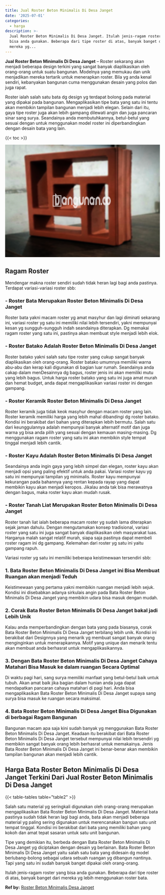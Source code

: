 ```yaml
---
title: Jual Roster Beton Minimalis Di Desa Janget
date: '2025-07-01'
categories:
  - harga
description: >-
  Jual Roster Beton Minimalis Di Desa Janget. Itulah jenis-ragam roster yang
  bisa anda gunakan. Beberapa dari tipe roster di atas, banyak banget dari
  mereka yg...
---
```


**Jual Roster Beton Minimalis Di Desa Janget** – Roster sekarang akan menjadi beberapa design terkini yang sangat banyak diaplikasikan oleh orang-orang untuk suatu bangunan. Modelnya yang memukau dan unik menjadikan mereka tertarik untuk menerapkan roster. Bila yg anda kenal sendiri, kebanyakan bangunan cuma menggunakan desain yang polos dan juga rapat.

Roster ialah salah satu bata dg design yg terdapat bolong pada material yang dipakai pada bangunan. Mengaplikasikan tipe bata yang satu ini tentu akan membikin tampilan bangunan menjadi lebih elegan. Selain dari itu, gaya tipe roster juga akan lebih gampang dilewati angin dan juga pancaran sinar sang surya. Seandainya anda membutuhkannya, betul-betul yang sesuai dengan untuk menggunakan model roster ini diperbandingkan dengan desain bata yang lain.

{{< toc >}}

![Jual Roster Beton Minimalis Di Desa Janget](/images/bata-roster-minimalis-12.png)

## Ragam Roster

Mendengar makna roster sendiri sudah tidak heran lagi bagi anda pastinya. Terdapat variasi-variasi roster sbb:

### \- Roster Bata Merupakan Roster Beton Minimalis Di Desa Janget

Roster bata yakni macam roster yg amat masyhur dan lagi diminati sekarang ini, variasi roster yg satu ini memiliki nilai lebih tersendiri, yakni mempunyai kesan yg sungguh-sungguh indah seandainya diterapkan. Dg memakai ragam roster yang satu ini, pastinya akan membuat style menjadi lebih elok.

### \- Roster Batako Adalah Roster Beton Minimalis Di Desa Janget

Roster batako yakni salah satu tipe roster yang cukup sangat banyak diaplikasikan oleh orang-orang. Roster batako umumnya memiliki warna abu-abu dan kerap kali digunakan di bagian luar rumah. Seandainya anda cakap dalam menDesainnya dg bagus, roster jenis ini akan memiliki mutu yang lebih bagus. Untuk harga roster batako yang satu ini juga amat murah dan hemat budget, anda dapat mengaplikasikan variasi roster ini dengan gampang.

### \- Roster Keramik Roster Beton Minimalis Di Desa Janget

Roster keramik juga tidak keok masyhur dengan macam roster yang lain. Roster keramik memiliki harga yang lebih mahal dibandingi dg roster batako. Kondisi ini berakibat dari bahan yang diterapkan lebih bermutu. Salah satu dari keunggulannya adalah mempunyai banyak alternatif motif dan juga warna yg bisa anda pilih yang sesuai dengan kemauan masing-masing. Dg menggunakan ragam roster yang satu ini akan membikin style tempat tinggal menjadi lebih cantik.

### \- Roster Kayu Adalah Roster Beton Minimalis Di Desa Janget

Seandainya anda ingin gaya yang lebih simpel dan elegan, roster kayu akan menjadi opsi yang paling efektif untuk anda pakai. Variasi roster kayu yg satu ini mempunyai tampilan yg minimalis. Roster kayu mempunyai kekurangan pada bahannya yang rentan kepada rayap yang dapat membikin kayu akan menjadi keropos. Jikalau anda tak bisa merawatnya dengan bagus, maka roster kayu akan mudah rusak.

### \- Roster Tanah Liat Merupakan Roster Beton Minimalis Di Desa Janget

Roster tanah liat ialah beberapa macam roster yg sudah lama diterapkan sejak jaman dahulu. Dengan mengutamakan konsep tradisional, variasi roster yang satu ini juga sangat banyak diaplikasikan oleh masyarakat luas. Harganya malah sangat relatif murah, siapa saja pastinya dapat membeli roster ragam ini dg gampang. Kelemahan dari roster yg satu ini yaitu gampang rapuh.

Variasi roster yg satu ini memiliki beberapa keistimewaan tersendiri sbb:

### 1\. Bata Roster Beton Minimalis Di Desa Janget ini Bisa Membuat Ruangan akan menjadi Teduh

Keistimewaan yang pertama yakni membikin ruangan menjadi lebih sejuk. Kondisi ini disebabkan adanya sirkulais angin pada Bata Roster Beton Minimalis Di Desa Janget yang membikin udara bisa masuk dengan mudah.

### 2\. Corak Bata Roster Beton Minimalis Di Desa Janget bakal jadi Lebih Unik

Kalau anda memperbandingkan dengan bata yang pada biasanya, corak Bata Roster Beton Minimalis Di Desa Janget terbilang lebih unik. Kondisi ini berakibat dari Designnya yang menarik yg membuat sangat banyak orang menginginkan untuk menerapkannya. Motif yang unique dan menarik tentu akan membuat anda berhasrat untuk mengaplikasikannya.

### 3\. Dengan Bata Roster Beton Minimalis Di Desa Janget Cahaya Matahari Bisa Masuk ke dalam ruangan Secara Optimal

Di waktu pagi hari, sang surya memiliki manfaat yang betul-betul baik untuk tubuh. Akan amat baik jika bagian dalam hunian anda juga dapat mendapatkan pancaran cahaya matahari di pagi hari. Anda bisa mengaplikasikan Bata Roster Beton Minimalis Di Desa Janget supaya sang surya bisa masuk ke ruangan secara maksimal.

### 4\. Bata Roster Beton Minimalis Di Desa Janget Bisa Digunakan di berbagai Ragam Bangunan

Bangunan macam apa saja kini sudah banyak yg menggunakan Bata Roster Beton Minimalis Di Desa Janget. Keadaan itu berakibat dari Bata Roster Beton Minimalis Di Desa Janget tersebut mempunyai nilai lebih tersendiri yg membikin sangat banyak orang lebih berhasrat untuk memakainya. Jenis Bata Roster Beton Minimalis Di Desa Janget ini benar-benar akan membikin tampilan bangunan akan menjadi lebih cantik.

## Harga Bata Roster Beton Minimalis Di Desa Janget Terkini Dari Jual Roster Beton Minimalis Di Desa Janget

{{< table-tables table="table2" >}}

Salah satu material yg seringkali digunakan oleh orang-orang merupakan mengaplikasikan Bata Roster Beton Minimalis Di Desa Janget. Material bata pastinya sudah tidak heran lagi bagi anda, bata akan menjadi beberapa material yg paling sering digunakan untuk merencanakan bangun satu unit tempat tinggal. Kondisi ini berakibat dari bata yang memiliki bahan yang kokoh dan amat tepat sasaran untuk satu unit bangunan.

Tipe yang demikian itu, berbeda dengan Bata Roster Beton Minimalis Di Desa Janget yg diciptakan dengan desain yg berlainan. Bata Roster Beton Minimalis Di Desa Janget yaitu salah satu bata yang didesain dg model berlubang-bolong sebagai udara sebuah ruangan yg dibangun nantinya. Tapi yang satu ini sudah banyak banget dipakai oleh orang-orang.

Itulah jenis-ragam roster yang bisa anda gunakan. Beberapa dari tipe roster di atas, banyak banget dari mereka yg lebih menggunakan roster bata.

**Ref by:** [Roster Beton Minimalis Desa Janget](https://id.wikipedia.org/wiki/Roster)
